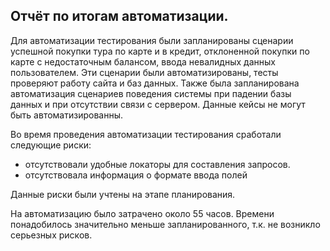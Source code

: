 ## Отчёт по итогам автоматизации.

Для автоматизации тестирования были запланированы сценарии успешной покупки тура по карте и в кредит, отклоненной покупки по карте с недостаточным балансом, ввода невалидных данных пользователем. Эти сценарии были автоматизированы, тесты проверяют работу сайта и баз данных. Также была запланирована автоматизация сценариев поведения системы при падении базы данных и при отсутствии связи с сервером. Данные кейсы не могут быть автоматизированны.

Во время проведения автоматизации тестирования сработали следующие риски:
* отсутствовали удобные локаторы для составления запросов. 
* отсутствовала информация о формате ввода полей

Данные риски были учтены на этапе планирования. 

На автоматизацию было затрачено около 55 часов. Времени понадобилось значительно меньше запланированного, т.к. не возникло серьезных рисков.